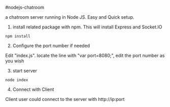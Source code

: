 #nodejs-chatroom

a chatroom server running in Node JS. Easy and Quick setup.

1. install related package with npm.  This will install Express and Socket.IO

```
npm install
```

2. Configure the port number if needed

Edit "index.js".
locate the line with "var port=8080;", edit the port number as you wish

3. start server

```
node index
```

4. Connect with Client

Client user could connect to the server with http://ip:port